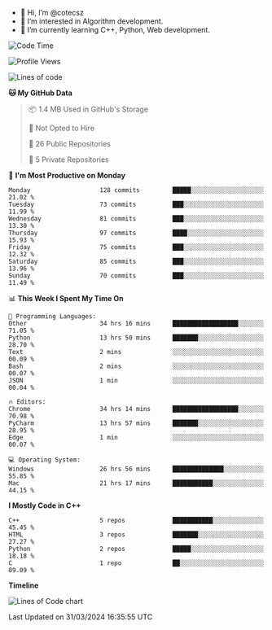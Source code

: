 - 👋 Hi, I’m @cotecsz
- 👀 I’m interested in Algorithm development.
- 🌱 I’m currently learning C++, Python, Web development.

<!---
cotecsz/cotecsz is a ✨ special ✨ repository because its `README.md` (this file) appears on your GitHub profile.
You can click the Preview link to take a look at your changes.
--->

<!--START_SECTION:waka-->
![Code Time](http://img.shields.io/badge/Code%20Time-768%20hrs%2012%20mins-blue)

![Profile Views](http://img.shields.io/badge/Profile%20Views-0-blue)

![Lines of code](https://img.shields.io/badge/From%20Hello%20World%20I%27ve%20Written-1.2%20million%20lines%20of%20code-blue)

**🐱 My GitHub Data** 

> 📦 1.4 MB Used in GitHub's Storage 
 > 
> 🚫 Not Opted to Hire
 > 
> 📜 26 Public Repositories 
 > 
> 🔑 5 Private Repositories 
 > 
📅 **I'm Most Productive on Monday** 

```text
Monday                   128 commits         █████░░░░░░░░░░░░░░░░░░░░   21.02 % 
Tuesday                  73 commits          ███░░░░░░░░░░░░░░░░░░░░░░   11.99 % 
Wednesday                81 commits          ███░░░░░░░░░░░░░░░░░░░░░░   13.30 % 
Thursday                 97 commits          ████░░░░░░░░░░░░░░░░░░░░░   15.93 % 
Friday                   75 commits          ███░░░░░░░░░░░░░░░░░░░░░░   12.32 % 
Saturday                 85 commits          ███░░░░░░░░░░░░░░░░░░░░░░   13.96 % 
Sunday                   70 commits          ███░░░░░░░░░░░░░░░░░░░░░░   11.49 % 
```


📊 **This Week I Spent My Time On** 

```text
💬 Programming Languages: 
Other                    34 hrs 16 mins      ██████████████████░░░░░░░   71.05 % 
Python                   13 hrs 50 mins      ███████░░░░░░░░░░░░░░░░░░   28.70 % 
Text                     2 mins              ░░░░░░░░░░░░░░░░░░░░░░░░░   00.09 % 
Bash                     2 mins              ░░░░░░░░░░░░░░░░░░░░░░░░░   00.07 % 
JSON                     1 min               ░░░░░░░░░░░░░░░░░░░░░░░░░   00.04 % 

🔥 Editors: 
Chrome                   34 hrs 14 mins      ██████████████████░░░░░░░   70.98 % 
PyCharm                  13 hrs 57 mins      ███████░░░░░░░░░░░░░░░░░░   28.95 % 
Edge                     1 min               ░░░░░░░░░░░░░░░░░░░░░░░░░   00.07 % 

💻 Operating System: 
Windows                  26 hrs 56 mins      ██████████████░░░░░░░░░░░   55.85 % 
Mac                      21 hrs 17 mins      ███████████░░░░░░░░░░░░░░   44.15 % 
```

**I Mostly Code in C++** 

```text
C++                      5 repos             ███████████░░░░░░░░░░░░░░   45.45 % 
HTML                     3 repos             ███████░░░░░░░░░░░░░░░░░░   27.27 % 
Python                   2 repos             █████░░░░░░░░░░░░░░░░░░░░   18.18 % 
C                        1 repo              ██░░░░░░░░░░░░░░░░░░░░░░░   09.09 % 
```



**Timeline**

![Lines of Code chart](https://raw.githubusercontent.com/cotecsz/cotecsz/master/assets/bar_graph.png)


 Last Updated on 31/03/2024 16:35:55 UTC
<!--END_SECTION:waka-->
